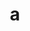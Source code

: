 ---
layout: cake
title:  a
type: cake
comic: cake_52.png
name: Streamin'
hovertext: heh heh
next: 53
prev: 51
---